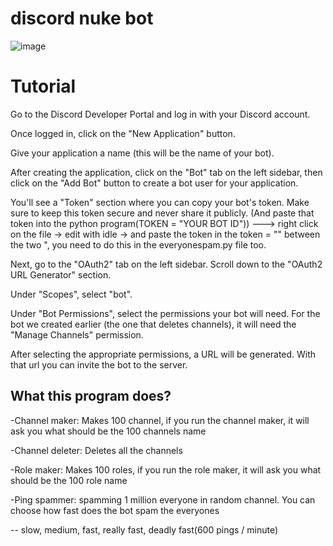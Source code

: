 # discord nuke bot
![image](https://github.com/Batyoaron/dcnukebot/assets/111697446/759eb5a9-84d3-4998-a369-220e2db28614)

# Tutorial

Go to the Discord Developer Portal and log in with your Discord account.

Once logged in, click on the "New Application" button.

Give your application a name (this will be the name of your bot).

After creating the application, click on the "Bot" tab on the left sidebar, then click on the "Add Bot" button to create a bot user for your application.

You'll see a "Token" section where you can copy your bot's token. Make sure to keep this token secure and never share it publicly. (And paste that token into the python program(TOKEN = "YOUR BOT ID")) ---> right click on the file -> edit with idle -> and paste the token in the token = "" between the two ", you need to do this in the everyonespam.py file too.

Next, go to the "OAuth2" tab on the left sidebar. Scroll down to the "OAuth2 URL Generator" section.

Under "Scopes", select "bot".

Under "Bot Permissions", select the permissions your bot will need. For the bot we created earlier (the one that deletes channels), it will need the "Manage Channels" permission.

After selecting the appropriate permissions, a URL will be generated. With that url you can invite the bot to the server.


## What this program does?

-Channel maker: Makes 100 channel, if you run the channel maker, it will ask you what should be the 100 channels name

-Channel deleter: Deletes all the channels

-Role maker: Makes 100 roles, if you run the role maker, it will ask you what should be the 100 role name

-Ping spammer: spamming 1 million everyone in random channel. You can choose how fast does the bot spam the everyones

-- slow, medium, fast, really fast, deadly fast(600 pings / minute)
